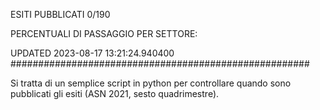 ESITI PUBBLICATI 0/190 

PERCENTUALI DI PASSAGGIO PER SETTORE:

UPDATED 2023-08-17 13:21:24.940400
###################################################### 

Si tratta di un semplice script in python per controllare quando sono pubblicati gli esiti (ASN 2021, sesto quadrimestre).

